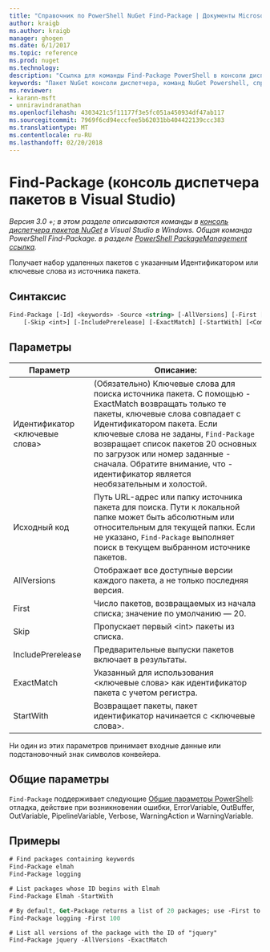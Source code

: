 ```yaml
---
title: "Справочник по PowerShell NuGet Find-Package | Документы Microsoft"
author: kraigb
ms.author: kraigb
manager: ghogen
ms.date: 6/1/2017
ms.topic: reference
ms.prod: nuget
ms.technology: 
description: "Ссылка для команды Find-Package PowerShell в консоли диспетчера пакетов NuGet в Visual Studio."
keywords: "Пакет NuGet консоли диспетчера, команд NuGet Powershell, справочник по NuGet Powershell, Find-Package"
ms.reviewer:
- karann-msft
- unniravindranathan
ms.openlocfilehash: 4303421c5f11177f3e5fc051a450934df47ab117
ms.sourcegitcommit: 7969f6cd94eccfee5b62031bb404422139ccc383
ms.translationtype: MT
ms.contentlocale: ru-RU
ms.lasthandoff: 02/20/2018
---
```

# <a name="find-package-package-manager-console-in-visual-studio"></a>Find-Package (консоль диспетчера пакетов в Visual Studio)

*Версия 3.0 +; в этом разделе описываются команды в [консоль диспетчера пакетов NuGet](package-manager-console.md) в Visual Studio в Windows. Общая команда PowerShell Find-Package. в разделе [PowerShell PackageManagement ссылка](/powershell/module/packagemanagement/?view=powershell-6).*

Получает набор удаленных пакетов с указанным Идентификатором или ключевые слова из источника пакета.

## <a name="syntax"></a>Синтаксис

```ps
Find-Package [-Id] <keywords> -Source <string> [-AllVersions] [-First [<int>]]
    [-Skip <int>] [-IncludePrerelease] [-ExactMatch] [-StartWith] [<CommonParameters>]
```

## <a name="parameters"></a>Параметры

| Параметр | Описание: |
| --- | --- |
| Идентификатор &lt;ключевые слова&gt; | (Обязательно) Ключевые слова для поиска источника пакета. С помощью - ExactMatch возвращать только те пакеты, ключевые слова совпадает с Идентификатором пакета. Если ключевые слова не заданы, `Find-Package` возвращает список пакетов 20 основных по загрузок или номер заданные - сначала. Обратите внимание, что - идентификатор является необязательным и холостой. |
| Исходный код | Путь URL-адрес или папку источника пакета для поиска. Пути к локальной папке может быть абсолютным или относительным для текущей папки. Если не указано, `Find-Package` выполняет поиск в текущем выбранном источнике пакетов. |
| AllVersions | Отображает все доступные версии каждого пакета, а не только последняя версия. |
| First | Число пакетов, возвращаемых из начала списка; значение по умолчанию — 20. |
| Skip | Пропускает первый &lt;int&gt; пакеты из списка.  |
| IncludePrerelease | Предварительные выпуски пакетов включает в результаты. |
| ExactMatch | Указанный для использования &lt;ключевые слова&gt; как идентификатор пакета с учетом регистра. |
| StartWith | Возвращает пакеты, пакет идентификатор начинается с &lt;ключевые слова&gt;. |

Ни один из этих параметров принимает входные данные или подстановочный знак символов конвейера.

## <a name="common-parameters"></a>Общие параметры

`Find-Package` поддерживает следующие [Общие параметры PowerShell](http://go.microsoft.com/fwlink/?LinkID=113216): отладка, действие при возникновении ошибки, ErrorVariable, OutBuffer, OutVariable, PipelineVariable, Verbose, WarningAction и WarningVariable.

## <a name="examples"></a>Примеры

```ps
# Find packages containing keywords
Find-Package elmah
Find-Package logging

# List packages whose ID begins with Elmah
Find-Package Elmah -StartWith

# By default, Get-Package returns a list of 20 packages; use -First to show more
Find-Package logging -First 100

# List all versions of the package with the ID of "jquery"
Find-Package jquery -AllVersions -ExactMatch
```
